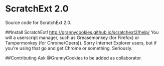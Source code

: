 # ScratchExt 2.0
Source code for ScratchExt 2.0.

##Install ScratchExt!
http://grannycookies.github.io/scratchext2/help/
You will a userscript manager, such as Greasemonkey (for Firefox) or Tampermonkey (for Chrome/Opera)).
Sorry Internet Explorer users, but if you're using that go and get Chrome or something. Seriously.

##Contributing
Ask @GrannyCookies to be added as collaborator.

